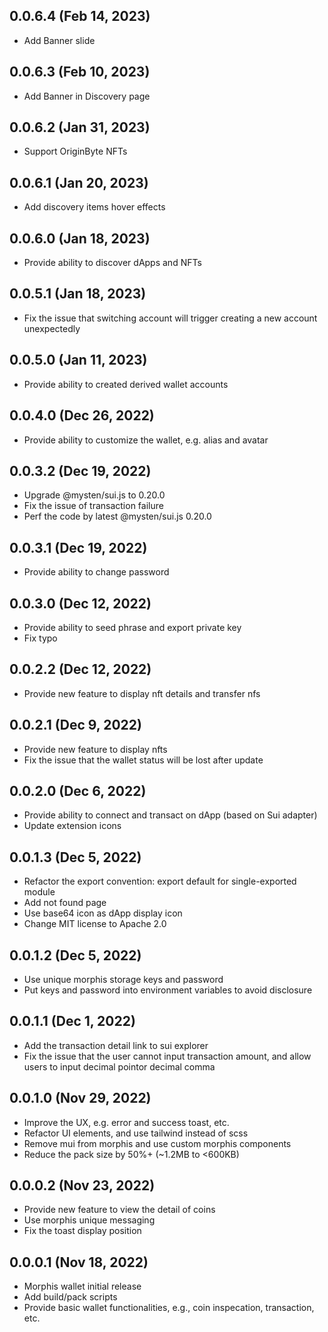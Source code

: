 ## 0.0.6.4 (Feb 14, 2023)

- Add Banner slide

## 0.0.6.3 (Feb 10, 2023)

- Add Banner in Discovery page

## 0.0.6.2 (Jan 31, 2023)

- Support OriginByte NFTs

## 0.0.6.1 (Jan 20, 2023)

- Add discovery items hover effects

## 0.0.6.0 (Jan 18, 2023)

- Provide ability to discover dApps and NFTs

## 0.0.5.1 (Jan 18, 2023)

- Fix the issue that switching account will trigger creating a new account unexpectedly

## 0.0.5.0 (Jan 11, 2023)

- Provide ability to created derived wallet accounts

## 0.0.4.0 (Dec 26, 2022)

- Provide ability to customize the wallet, e.g. alias and avatar

## 0.0.3.2 (Dec 19, 2022)

- Upgrade @mysten/sui.js to 0.20.0
- Fix the issue of transaction failure
- Perf the code by latest @mysten/sui.js 0.20.0

## 0.0.3.1 (Dec 19, 2022)

- Provide ability to change password

## 0.0.3.0 (Dec 12, 2022)

- Provide ability to seed phrase and export private key
- Fix typo

## 0.0.2.2 (Dec 12, 2022)

- Provide new feature to display nft details and transfer nfs

## 0.0.2.1 (Dec 9, 2022)

- Provide new feature to display nfts
- Fix the issue that the wallet status will be lost after update

## 0.0.2.0 (Dec 6, 2022)

- Provide ability to connect and transact on dApp (based on Sui adapter)
- Update extension icons

## 0.0.1.3 (Dec 5, 2022)

- Refactor the export convention: export default for single-exported module
- Add not found page
- Use base64 icon as dApp display icon
- Change MIT license to Apache 2.0

## 0.0.1.2 (Dec 5, 2022)

- Use unique morphis storage keys and password
- Put keys and password into environment variables to avoid disclosure

## 0.0.1.1 (Dec 1, 2022)

- Add the transaction detail link to sui explorer
- Fix the issue that the user cannot input transaction amount, and allow users to input decimal pointor decimal comma

## 0.0.1.0 (Nov 29, 2022)

- Improve the UX, e.g. error and success toast, etc.
- Refactor UI elements, and use tailwind instead of scss
- Remove mui from morphis and use custom morphis components
- Reduce the pack size by 50%+ (~1.2MB to <600KB)

## 0.0.0.2 (Nov 23, 2022)

- Provide new feature to view the detail of coins
- Use morphis unique messaging
- Fix the toast display position

## 0.0.0.1 (Nov 18, 2022)

- Morphis wallet initial release
- Add build/pack scripts
- Provide basic wallet functionalities, e.g., coin inspecation, transaction, etc.
